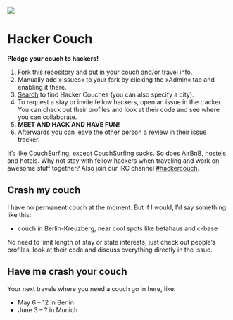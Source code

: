 ![](https://raw.github.com/jancborchardt/hackercouch/master/hackercouch.png)
# Hacker Couch

**Pledge your couch to hackers!**

1. Fork this repository and put in your couch and/or travel info.
2. Manually add »Issues« to your fork by clicking the »Admin« tab and enabling it there.
3. [Search](https://github.com/search?q=hackercouch+fork:true) to find Hacker Couches (you can also specify a city).
4. To request a stay or invite fellow hackers, open an issue in the tracker. You can check out their profiles and look at their code and see where you can collaborate.
5. **MEET AND HACK AND HAVE FUN!**
6. Afterwards you can leave the other person a review in their issue tracker.

It’s like CouchSurfing, except CouchSurfing sucks. So does AirBnB, hostels and hotels. Why not stay with fellow hackers when traveling and work on awesome stuff together? Also join our IRC channel [#hackercouch](http://webchat.freenode.net/?channels=#hackercouch).


## Crash my couch
I have no permanent couch at the moment. But if I would, I’d say something like this:

* couch in Berlin-Kreuzberg, near cool spots like betahaus and c-base

No need to limit length of stay or state interests, just check out people’s profiles, look at their code and discuss everything directly in the issue.


## Have me crash your couch
Your next travels where you need a couch go in here, like:

* May 6 – 12 in Berlin
* June 3 – ? in Munich

